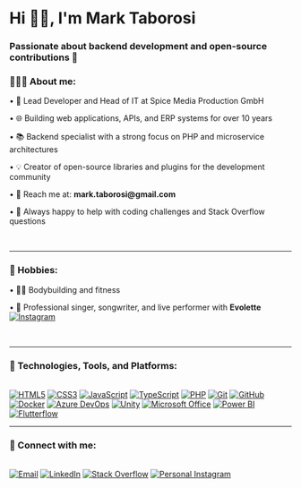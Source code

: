<h1 align="left">Hi 👋🏽, I'm Mark Taborosi</h1>

<h3 align="left">Passionate about backend development and open-source contributions 🚀</h3>

<div align="left">
    <h3>👨🏽‍💻 About me:</h3>
    <p>• 💼 Lead Developer and Head of IT at Spice Media Production GmbH</p>
    <p>• 🌐 Building web applications, APIs, and ERP systems for over 10 years</p>
    <p>• 📚 Backend specialist with a strong focus on PHP and microservice architectures</p>
    <p>• 💡 Creator of open-source libraries and plugins for the development community</p>
    <p>• 💬 Reach me at: <b>mark.taborosi@gmail.com</b></p>
    <p>• 🤝 Always happy to help with coding challenges and Stack Overflow questions</p>
</div><br>

---

<div>
  <h3>🎯 Hobbies:</h3>
  <p>• 🏋️‍♂️ Bodybuilding and fitness</p>
  <p>• 🎤 Professional singer, songwriter, and live performer with <b>Evolette</b> <a href="https://www.instagram.com/evolette_band"><img src="https://img.shields.io/static/v1?label=&message=Instagram&color=E4405F&style=for-the-badge&logo=instagram&logoColor=white" alt="Instagram"></a></p>
</div><br>

---

<div>
  <h3>🧰 Technologies, Tools, and Platforms:</h3><br>
    <a href="#"><img src="https://img.shields.io/static/v1?label=&message=HTML5&color=E34F26&style=for-the-badge&logo=html5&logoColor=white" alt="HTML5"></a>
    <a href="#"><img src="https://img.shields.io/static/v1?label=&message=CSS3&color=1572B6&style=for-the-badge&logo=css3&logoColor=white" alt="CSS3"></a>
    <a href="#"><img src="https://img.shields.io/static/v1?label=&message=JavaScript&color=F7DF1E&style=for-the-badge&logo=javascript&logoColor=black" alt="JavaScript"></a>
    <a href="#"><img src="https://img.shields.io/static/v1?label=&message=TypeScript&color=3178C6&style=for-the-badge&logo=typescript&logoColor=white" alt="TypeScript"></a>
    <a href="#"><img src="https://img.shields.io/static/v1?label=&message=PHP&color=777BB4&style=for-the-badge&logo=php&logoColor=white" alt="PHP"></a>
    <a href="#"><img src="https://img.shields.io/static/v1?label=&message=Git&color=F05032&style=for-the-badge&logo=git&logoColor=white" alt="Git"></a>
    <a href="#"><img src="https://img.shields.io/static/v1?label=&message=GitHub&color=181717&style=for-the-badge&logo=github&logoColor=white" alt="GitHub"></a>
    <a href="#"><img src="https://img.shields.io/static/v1?label=&message=Docker&color=2496ED&style=for-the-badge&logo=docker&logoColor=white" alt="Docker"></a>
    <a href="#"><img src="https://img.shields.io/static/v1?label=&message=Azure%20DevOps&color=0078D7&style=for-the-badge&logo=microsoftazure&logoColor=white" alt="Azure DevOps"></a>
    <a href="#"><img src="https://img.shields.io/static/v1?label=&message=Unity&color=000000&style=for-the-badge&logo=unity&logoColor=white" alt="Unity"></a>
    <a href="#"><img src="https://img.shields.io/static/v1?label=&message=Microsoft%20Office&color=D83B01&style=for-the-badge&logo=microsoftoffice&logoColor=white" alt="Microsoft Office"></a>
    <a href="#"><img src="https://img.shields.io/static/v1?label=&message=Power%20BI&color=F2C811&style=for-the-badge&logo=powerbi&logoColor=black" alt="Power BI"></a>
    <a href="#"><img src="https://img.shields.io/static/v1?label=&message=Flutterflow&color=02569B&style=for-the-badge&logo=flutter&logoColor=white" alt="Flutterflow"></a>
</div>

---

<div>
  <h3>📱 Connect with me:</h3><br>
    <a href="mailto:mark.taborosi@gmail.com"><img src="https://img.shields.io/static/v1?label=&message=Email&color=EA4335&style=for-the-badge&logo=gmail&logoColor=white" alt="Email"></a>
    <a href="https://www.linkedin.com/in/marktaborosi/"><img src="https://img.shields.io/static/v1?label=&message=LinkedIn&color=0077B5&style=for-the-badge&logo=linkedin&logoColor=white" alt="LinkedIn"></a>
    <a href="https://stackoverflow.com/users/5666755/mark"><img src="https://img.shields.io/static/v1?label=&message=Stack%20Overflow&color=F58025&style=for-the-badge&logo=stackoverflow&logoColor=white" alt="Stack Overflow"></a>
    <a href="https://www.instagram.com/marktaborosi"><img src="https://img.shields.io/static/v1?label=&message=Personal%20Instagram&color=E4405F&style=for-the-badge&logo=instagram&logoColor=white" alt="Personal Instagram"></a>
</div>
